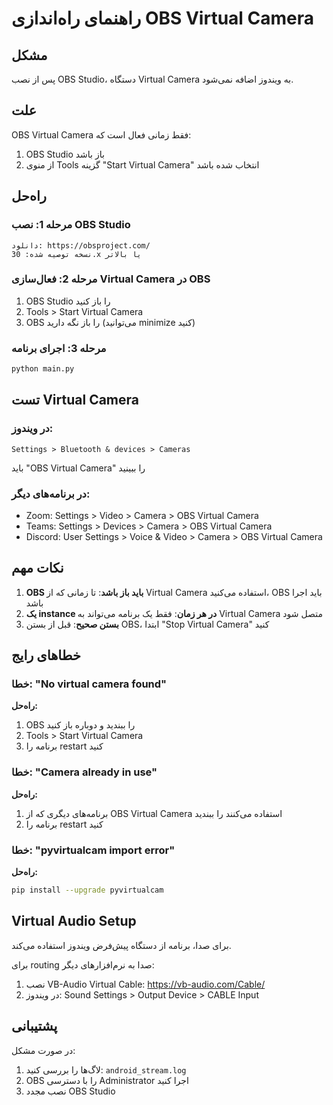 # راهنمای راه‌اندازی OBS Virtual Camera

## مشکل
پس از نصب OBS Studio، دستگاه Virtual Camera به ویندوز اضافه نمی‌شود.

## علت
OBS Virtual Camera فقط زمانی فعال است که:
1. OBS Studio باز باشد
2. از منوی Tools گزینه "Start Virtual Camera" انتخاب شده باشد

## راه‌حل

### مرحله 1: نصب OBS Studio
```
دانلود: https://obsproject.com/
نسخه توصیه شده: 30.x یا بالاتر
```

### مرحله 2: فعال‌سازی Virtual Camera در OBS
1. OBS Studio را باز کنید
2. Tools > Start Virtual Camera
3. OBS را باز نگه دارید (می‌توانید minimize کنید)

### مرحله 3: اجرای برنامه
```bash
python main.py
```

## تست Virtual Camera

### در ویندوز:
```
Settings > Bluetooth & devices > Cameras
```
باید "OBS Virtual Camera" را ببینید

### در برنامه‌های دیگر:
- Zoom: Settings > Video > Camera > OBS Virtual Camera
- Teams: Settings > Devices > Camera > OBS Virtual Camera
- Discord: User Settings > Voice & Video > Camera > OBS Virtual Camera

## نکات مهم

1. **OBS باید باز باشد**: تا زمانی که از Virtual Camera استفاده می‌کنید، OBS باید اجرا باشد
2. **یک instance در هر زمان**: فقط یک برنامه می‌تواند به Virtual Camera متصل شود
3. **بستن صحیح**: قبل از بستن OBS، ابتدا "Stop Virtual Camera" کنید

## خطاهای رایج

### خطا: "No virtual camera found"
**راه‌حل:**
1. OBS را ببندید و دوباره باز کنید
2. Tools > Start Virtual Camera
3. برنامه را restart کنید

### خطا: "Camera already in use"
**راه‌حل:**
1. برنامه‌های دیگری که از OBS Virtual Camera استفاده می‌کنند را ببندید
2. برنامه را restart کنید

### خطا: "pyvirtualcam import error"
**راه‌حل:**
```bash
pip install --upgrade pyvirtualcam
```

## Virtual Audio Setup

برای صدا، برنامه از دستگاه پیش‌فرض ویندوز استفاده می‌کند.

برای routing صدا به نرم‌افزارهای دیگر:
1. نصب VB-Audio Virtual Cable: https://vb-audio.com/Cable/
2. در ویندوز: Sound Settings > Output Device > CABLE Input

## پشتیبانی
در صورت مشکل:
1. لاگ‌ها را بررسی کنید: `android_stream.log`
2. OBS را با دسترسی Administrator اجرا کنید
3. نصب مجدد OBS Studio

